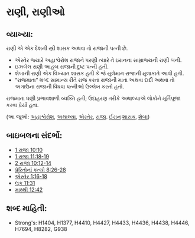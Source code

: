 # રાણી, રાણીઓ 

## વ્યાખ્યા: 

રાણી એ એક દેશની સ્ત્રી શાસક અથવા તો રાજાની પત્ની છે.

* એસ્તેર જ્યારે અહાશ્વેરોશ રાજાને પરણી ત્યારે તે ઇરાનના સામ્રાજ્યની રાણી બની.
* ઇઝબેલ રાણી આહબ રાજાની દુષ્ટ પત્ની હતી.
* શેબાની રાણી એક વિખ્યાત શાસક હતી કે જે સુલેમાન રાજાની મુલાકાતે આવી હતી.
* “રાજમાતા” શબ્દ સામાન્ય રીતે રાજ કરતા રાજાની માતા અથવા દાદી અથવા તો અગાઉના રાજાની વિધવા પત્નીઓ ઉલ્લેખ કરતો હતો.

રાજમાતા ઘણી પ્રભાવશાળી વ્યક્તિ હતી; ઉદાહરણ તરીકે અથાલ્યાએ લોકોને મૂર્તિપૂજા કરવા પ્રેર્યા હતા.

(આ જૂઓ: [અહાશ્વેરોશ](../names/ahasuerus.md), [અથાલ્યા](../names/athaliah.md), [એસ્તેર](../names/esther.md), [રાજા](../other/king.md). [ઈરાન](../names/persia.md) [શાસક](../other/ruler.md), [શેબા](../names/sheba.md))

## બાઇબલના સંદર્ભો: 

* [1 રાજા 10:10](rc://gu/tn/help/1ki/10/10)
* [1 રાજા 11:18-19](rc://gu/tn/help/1ki/11/18)
* [2 રાજા 10:12-14](rc://gu/tn/help/2ki/10/12)
* [પ્રેરિતોનાં કૃત્યો 8:26-28](rc://gu/tn/help/act/08/26)
* [એસ્તેર 1:16-18](rc://gu/tn/help/est/01/16)
* [લૂક 11:31](rc://gu/tn/help/luk/11/31)
* [માથ્થી 12:42](rc://gu/tn/help/mat/12/42)

## શબ્દ માહિતી: 

* Strong's: H1404, H1377, H4410, H4427, H4433, H4436, H4438, H4446, H7694, H8282, G938
